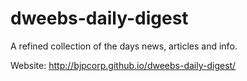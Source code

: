 dweebs-daily-digest
===================

A refined collection of the days news, articles and info.

Website: http://bjpcorp.github.io/dweebs-daily-digest/
